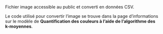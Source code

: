 Fichier image accessible au public et converti en données CSV.<p> </p>Le code utilisé pour convertir l’image se trouve dans la page d’informations sur le modèle de <strong>Quantification des couleurs à l’aide de l’algorithme des k-moyennes</strong>.

<!---HONumber=July15_HO2-->